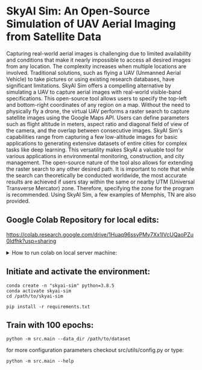 # SkyAI Sim: An Open-Source Simulation of UAV Aerial Imaging from Satellite Data

Capturing real-world aerial images is challenging due to limited availability and conditions that make it nearly impossible to access all desired images from any location. The complexity increases when multiple locations are involved. Traditional solutions, such as flying a UAV (Unmanned Aerial Vehicle) to take pictures or using existing research databases, have significant limitations. SkyAI Sim offers a compelling alternative by simulating a UAV to capture aerial images with real-world visible-band specifications. This open-source tool allows users to specify the top-left and bottom-right coordinates of any region on a map. Without the need to physically fly a drone, the virtual UAV performs a raster search to capture satellite images using the Google Maps API. Users can define parameters such as flight altitude in meters, aspect ratio and diagonal field of view of the camera, and the overlap between consecutive images. SkyAI Sim's capabilities range from capturing a few low-altitude images for basic applications to generating extensive datasets of entire cities for complex tasks like deep learning. This versatility makes SkyAI a valuable tool for various applications in environmental monitoring, construction, and city management. The open-source nature of the tool also allows for extending the raster search to any other desired path. It is important to note that while the search can theoretically be conducted worldwide, the most accurate results are achieved if users stay within the same or nearby UTM (Universal Transverse Mercator) zone. Therefore, specifying the zone for the program is recommended. Using SkyAI Sim, a few examples of Memphis, TN are also provided.


## Google Colab Repository for local edits:

https://colab.research.google.com/drive/1Huaq96ssyPMy7Xx1IVcUQaoPZu0Idfhk?usp=sharing

<details>
  <summary>How to run colab on local server machine:</summary>

1. SSH to the remote directory and forward the port such as:

```
ssh -L localhost:18888:localhost:8888 [username]@[hostname or IP address]
```

2. Run the following in the remote terminal:
```
jupyter notebook \
    --NotebookApp.allow_origin='https://colab.research.google.com' \
    --port=8888 \
    --NotebookApp.port_retries=0
```
2. The previous step will give you two URLs in result. Copy either. For example:
```
http://localhost:8888/?token=0f96a96950ca8aa79c52fb1fa5758e648b5052cd91417dd8
```
or
```
http://127.0.0.1:8888/?token=0f96a96950ca8aa79c52fb1fa5758e648b5052cd91417dd8
```
2. On the bar above select the arrow next to the connect button and choose "connect to a local runtime".
2. A popup window will be shown, paste the copied URL in the input section and change 8888 in it to 18888. For the above example will be:
```
http://localhost:18888/?token=0f96a96950ca8aa79c52fb1fa5758e648b5052cd91417dd8
```
or
```
http://127.0.0.1:18888/?token=0f96a96950ca8aa79c52fb1fa5758e648b5052cd91417dd8
```
3. Press "Connect" and voila.
</details>


## Initiate and activate the environment:

    conda create -n "skyai-sim" python=3.8.5
    conda activate skyai-sim
    cd /path/to/skyai-sim

    pip install -r requirements.txt


## Train with 100 epochs:

    python -m src.main --data_dir /path/to/dataset

for more configuration parameters checkout src/utils/config.py or type:

    python -m src.main --help

